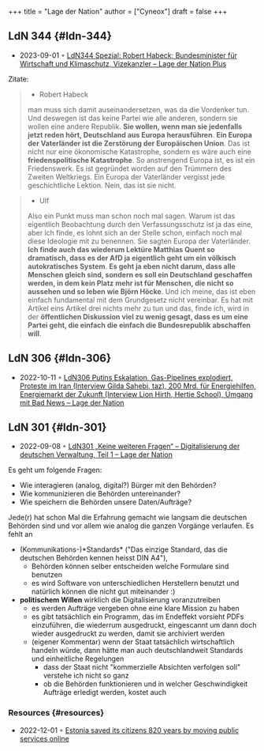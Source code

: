 +++
title = "Lage der Nation"
author = ["Cyneox"]
draft = false
+++

## LdN 344 {#ldn-344}

-   2023-09-01 ◦ [LdN344 Spezial: Robert Habeck; Bundesminister für Wirtschaft und Klimaschutz, Vizekanzler – Lage der Nation Plus](https://plus.lagedernation.org/2023/08/10/ldn344-spezial-robert-habeck-bundesminister-fuer-wirtschaft-und-klimaschutz-vizekanzler/)

Zitate:

> -   Robert Habeck
>
> man muss sich damit auseinandersetzen, was da die Vordenker tun. Und
> deswegen ist das keine Partei wie alle anderen, sondern sie wollen eine andere
> Republik. **Sie wollen, wenn man sie jedenfalls jetzt reden hört, Deutschland aus
> Europa herausführen**. **Ein Europa der Vaterländer ist die Zerstörung der
> Europäischen Union**. Das ist nicht nur eine ökonomische Katastrophe, sondern es
> wäre auch eine **friedenspolitische Katastrophe**. So anstrengend Europa ist, es ist
> ein Friedenswerk. Es ist gegründet worden auf den Trümmern des Zweiten
> Weltkriegs. Ein Europa der Vaterländer vergisst jede geschichtliche Lektion.
> Nein, das ist sie nicht.

<!--quoteend-->

> -   Ulf
>
> Also ein Punkt muss man schon noch mal sagen. Warum ist das eigentlich
> Beobachtung durch den Verfassungsschutz ist ja das eine, aber ich finde, es
> lohnt sich an der Stelle schon, einfach noch mal diese Ideologie mit zu
> benennen. Sie sagten Europa der Vaterländer. **Ich finde auch das wiederum Lektüre
> Matthias Quent so dramatisch, dass es der AfD ja eigentlich geht um ein völkisch
> autokratisches System**. **Es geht ja eben nicht darum, dass alle Menschen gleich
> sind, sondern es soll ein Deutschland geschaffen werden, in dem kein Platz mehr
> ist für Menschen, die nicht so aussehen und so leben wie Björn Höcke**. Und ich
> meine, das ist eben einfach fundamental mit dem Grundgesetz nicht vereinbar. Es
> hat mit Artikel eins Artikel drei nichts mehr zu tun und das, finde ich, wird in
> der **öffentlichen Diskussion viel zu wenig gesagt, dass es um eine Partei geht,
> die einfach die einfach die Bundesrepublik abschaffen will**.


## LdN 306 {#ldn-306}

-   2022-10-11 ◦ [LdN306 Putins Eskalation, Gas-Pipelines explodiert, Proteste im Iran (Interview Gilda Sahebi, taz), 200 Mrd. für Energiehilfen, Energiemarkt der Zukunft (Interview Lion Hirth, Hertie School), Umgang mit Bad News – Lage der Nation](https://lagedernation.org/podcast/ldn306-putins-eskalation-gas-pipelines-explodiert-proteste-im-iran-interview-gilda-sahebi-taz-200-mrd-fuer-energiehilfen-energiemarkt-der-zukunft-interview-lion-hirth-hertie-school-umgang/)


## LdN 301 {#ldn-301}

-   2022-09-08 ◦ [LdN301 „Keine weiteren Fragen“ – Digitalisierung der deutschen Verwaltung, Teil 1 – Lage der Nation](https://lagedernation.org/podcast/ldn301-keine-weiteren-fragen-digitalisierung-der-deutschen-verwaltung-teil-1/)

Es geht um folgende Fragen:

-   Wie interagieren (analog, digital?) Bürger mit den Behörden?
-   Wie kommunizieren die Behörden untereinander?
-   Wie speichern die Behörden unsere Daten/Aufträge?

Jede(r) hat schon Mal die Erfahrung gemacht wie langsam die deutschen Behörden sind und vor allem wie analog die ganzen Vorgänge verlaufen. Es fehlt an

-   (Kommunikations-)\*Standards\* ("Das einzige Standard, das die deutschen Behörden kennen heisst DIN A4"),
    -   Behörden können selber entscheiden welche Formulare sind benutzen
    -   es wird Software von unterschiedlichen Herstellern benutzt und natürlich können die nicht gut miteinander :)
-   **politischem Willen** wirklich die Digitalisierung voranzutreiben
    -   es werden Aufträge vergeben ohne eine klare Mission zu haben
    -   es gibt tatsächlich ein Programm, das im Endeffekt vorsieht PDFs einzuführen, die wiederrum ausgedruckt, eingescannt um dann doch wieder ausgedruckt zu werden, damit sie archiviert werden
    -   (eigener Kommentar) wenn der Staat tatsächlich wirtschaftlich handeln würde, dann hätte man auch deutschlandweit Standards und einheitliche Regelungen
        -   dass der Staat nicht "kommerzielle Absichten verfolgen soll" verstehe ich nicht so ganz
        -   ob die Behörden funktionieren und in welcher Geschwindigkeit Aufträge erledigt werden, kostet auch


### Resources {#resources}

-   2022-12-01 ◦ [Estonia saved its citizens 820 years by moving public services online](https://www.karlsnotes.com/estonia-saved-its-citizens-820-years-by-moving-public-services-online/)
